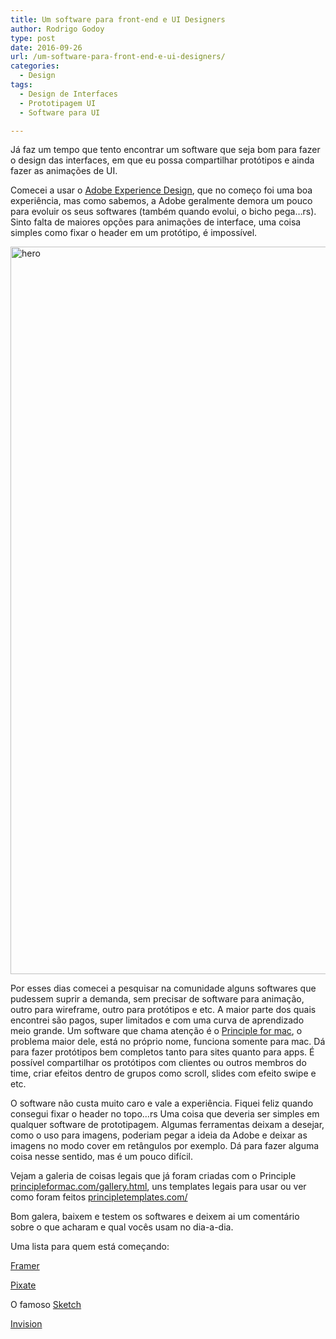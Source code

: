 ```yaml
---
title: Um software para front-end e UI Designers
author: Rodrigo Godoy
type: post
date: 2016-09-26
url: /um-software-para-front-end-e-ui-designers/
categories:
  - Design
tags:
  - Design de Interfaces
  - Prototipagem UI
  - Software para UI

---
```

Já faz um tempo que tento encontrar um software que seja bom para fazer o design das interfaces, em que eu possa compartilhar protótipos e ainda fazer as animações de UI.

Comecei a usar o <a href="http://www.adobe.com/products/experience-design.html" target="_blank">Adobe Experience Design</a>, que no começo foi uma boa experiência, mas como sabemos, a Adobe geralmente demora um pouco para evoluir os seus softwares (também quando evolui, o bicho pega&#8230;rs). Sinto falta de maiores opções para animações de interface, uma coisa simples como fixar o header em um protótipo, é impossível.

<img src="http://tableless.com.br/wp-content/uploads/2016/09/hero.jpg" alt="hero" width="1856" height="1164" class="alignnone size-full wp-image-55899" />

Por esses dias comecei a pesquisar na comunidade alguns softwares que pudessem suprir a demanda, sem precisar de software para animação, outro para wireframe, outro para protótipos e etc. A maior parte dos quais encontrei são pagos, super limitados e com uma curva de aprendizado meio grande. Um software que chama atenção é o <a href="http://principleformac.com/" target="_blank">Principle for mac</a>, o problema maior dele, está no próprio nome, funciona somente para mac. Dá para fazer protótipos bem completos tanto para sites quanto para apps. É possível compartilhar os protótipos com clientes ou outros membros do time, criar efeitos dentro de grupos como scroll, slides com efeito swipe e etc.

O software não custa muito caro e vale a experiência. Fiquei feliz quando consegui fixar o header no topo&#8230;rs Uma coisa que deveria ser simples em qualquer software de prototipagem. Algumas ferramentas deixam a desejar, como o uso para imagens, poderiam pegar a ideia da Adobe e deixar as imagens no modo cover em retângulos por exemplo. Dá para fazer alguma coisa nesse sentido, mas é um pouco difícil.

Vejam a galeria de coisas legais que já foram criadas com o Principle <a href="http://principleformac.com/gallery.html" target="_blank">principleformac.com/gallery.html</a>, uns templates legais para usar ou ver como foram feitos <a href="http://principletemplates.com/" target="_blank">principletemplates.com/</a>

Bom galera, baixem e testem os softwares e deixem ai um comentário sobre o que acharam e qual vocês usam no dia-a-dia.

Uma lista para quem está começando:
  
<a href="https://framerjs.com/" target="_blank">Framer</a>
  
<a href="http://www.pixate.com/" target="_blank">Pixate</a>
  
O famoso <a href="https://www.sketchapp.com/" target="_blank">Sketch</a>
  
<a href="https://www.invisionapp.com/" target="_blank">Invision</a>